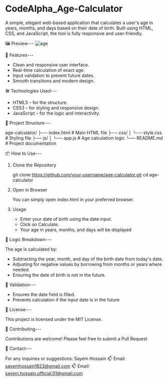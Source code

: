# CodeAlpha_Age-Calculator
A simple, elegant web-based application that calculates a user's age in years, months, and days based on their date of birth. Built using HTML, CSS, and JavaScript, the tool is fully responsive and user-friendly.

🖼️ Preview---
![age](https://github.com/user-attachments/assets/8936b733-ae08-4ca0-87f7-bc096ee1f0d2)

🚀 Features---

* Clean and responsive user interface.
* Real-time calculation of exact age.
* Input validation to prevent future dates.
* Smooth transitions and modern design.

🛠️ Technologies Used---

* HTML5 – for the structure.
* CSS3 – for styling and responsive design.
* JavaScript – for the logic and interactivity.

📁 Project Structure---

age-calculator/
├── index.html          # Main HTML file
├── css/
│   └── style.css       # Styling file
├── js/
│   └── app.js          # Age calculation logic
└── README.md           # Project documentation

📦 How to Use---

1. Clone the Repository

   git clone https://github.com/your-username/age-calculator.git
   cd age-calculator

2. Open in Browser

   You can simply open index.html in your preferred browser.

3. Usage

   * Enter your date of birth using the date input.
   * Click on Calculate.
   * Your age in years, months, and days will be displayed
  
🧠 Logic Breakdown---

The age is calculated by:
   * Subtracting the year, month, and day of the birth date from today's date.
   * Adjusting for negative values by borrowing from months or years where needed.
   * Ensuring the date of birth is not in the future.

🧪 Validation---

   * Ensures the date field is filled.
   * Prevents calculation if the input date is in the future

📜 License---

This project is licensed under the MIT License.

🤝 Contributing---

Contributions are welcome! Please feel free to submit a Pull Request

📧 Contact---

For any inquiries or suggestions:
   Sayem Hossain
   📫 Email: sayemhossain1823@gmail.com
   📫 Email: sayem.hossain.official.01@gmail.com
   
